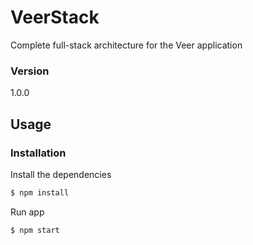 # VeerStack

Complete full-stack architecture for the Veer application

### Version
1.0.0

## Usage


### Installation

Install the dependencies

```sh
$ npm install
```
Run app

```sh
$ npm start
```